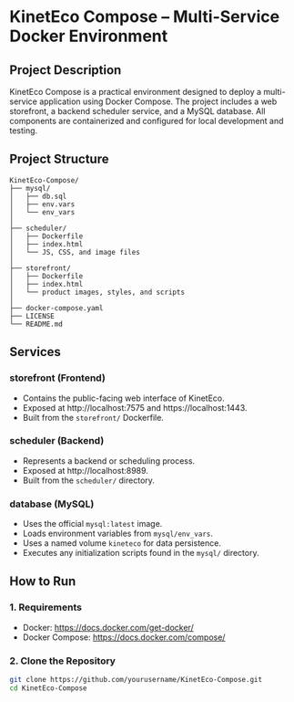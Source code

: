 # KinetEco Compose – Multi-Service Docker Environment

## Project Description

KinetEco Compose is a practical environment designed to deploy a multi-service application using Docker Compose. The project includes a web storefront, a backend scheduler service, and a MySQL database. All components are containerized and configured for local development and testing.

## Project Structure
  ```
  KinetEco-Compose/
  ├── mysql/
  │   ├── db.sql
  │   ├── env.vars
  │   └── env_vars
  │
  ├── scheduler/
  │   ├── Dockerfile
  │   ├── index.html
  │   └── JS, CSS, and image files
  │
  ├── storefront/
  │   ├── Dockerfile
  │   ├── index.html
  │   └── product images, styles, and scripts
  │
  ├── docker-compose.yaml
  ├── LICENSE
  └── README.md

  ```

## Services

### storefront (Frontend)
- Contains the public-facing web interface of KinetEco.
- Exposed at http://localhost:7575 and https://localhost:1443.
- Built from the `storefront/` Dockerfile.

### scheduler (Backend)
- Represents a backend or scheduling process.
- Exposed at http://localhost:8989.
- Built from the `scheduler/` directory.

### database (MySQL)
- Uses the official `mysql:latest` image.
- Loads environment variables from `mysql/env_vars`.
- Uses a named volume `kineteco` for data persistence.
- Executes any initialization scripts found in the `mysql/` directory.

## How to Run

### 1. Requirements

- Docker: https://docs.docker.com/get-docker/
- Docker Compose: https://docs.docker.com/compose/

### 2. Clone the Repository

```bash
git clone https://github.com/yourusername/KinetEco-Compose.git
cd KinetEco-Compose
